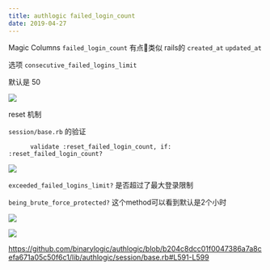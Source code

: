 ```yaml
---
title: authlogic failed_login_count 
date: 2019-04-27
---
```


Magic Columns `failed_login_count` 有点类似 rails的 `created_at` `updated_at`

选项 `consecutive_failed_logins_limit`

默认是 50 

![](https://cos.ap-beijing.myqcloud.com/data-1252438752/1558932316.png)

reset 机制

`session/base.rb` 的验证

```
      validate :reset_failed_login_count, if: :reset_failed_login_count?
```

![](https://cos.ap-beijing.myqcloud.com/data-1252438752/1558932944.png)

`exceeded_failed_logins_limit?` 是否超过了最大登录限制

`being_brute_force_protected?` 这个method可以看到默认是2个小时

![](https://cos.ap-beijing.myqcloud.com/data-1252438752/1558933485.png)

![](https://cos.ap-beijing.myqcloud.com/data-1252438752/1558933140.png)

https://github.com/binarylogic/authlogic/blob/b204c8dcc01f0047386a7a8cefa671a05c50f6c1/lib/authlogic/session/base.rb#L591-L599